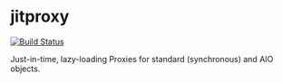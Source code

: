 # jitproxy

[![Build Status](https://cloud.drone.io/api/badges/tangibleintelligence/jitproxy/status.svg)](https://cloud.drone.io/tangibleintelligence/jitproxy)

Just-in-time, lazy-loading Proxies for standard (synchronous) and AIO objects.